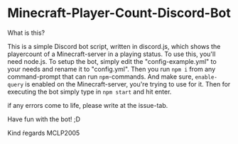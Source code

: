 # Minecraft-Player-Count-Discord-Bot

What is this?

This is a simple Discord bot script, written in discord.js, which shows the playercount of a Minecraft-server in a playing status.
To use this, you'll need node.js.
To setup the bot, simply edit the "config-example.yml" to your needs and rename it to "config.yml".
Then you run `npm i` from any command-prompt that can run `npm`-commands.
And make sure, `enable-query` is enabled on the Minecraft-server, you're trying to use for it.
Then for executing the bot simply type in `npm start` and hit enter.

if any errors come to life, please write at the issue-tab.

Have fun with the bot! ;D

Kind ŕegards
MCLP2005
